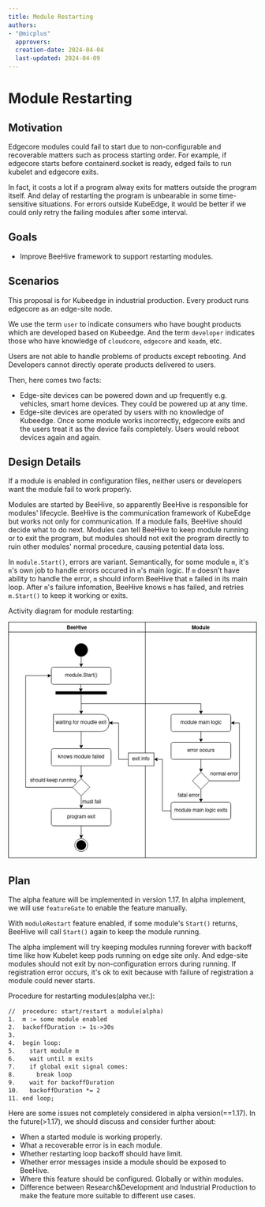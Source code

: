 ```yaml
---
title: Module Restarting
authors:
- "@micplus"
  approvers:
  creation-date: 2024-04-04
  last-updated: 2024-04-09
---
```


# Module Restarting

## Motivation

Edgecore modules could fail to start due to non-configurable and recoverable matters such as process starting order. For example, if edgecore starts before containerd.socket is ready, edged fails to run kubelet and edgecore exits.

In fact, it costs a lot if a program alway exits for matters outside the program itself. And delay of restarting the program is unbearable in some time-sensitive situations. For errors outside KubeEdge, it would be better if we could only retry the failing modules after some interval.

## Goals

- Improve BeeHive framework to support restarting modules.

## Scenarios

This proposal is for Kubeedge in industrial production. Every product runs edgecore as an edge-site node. 

We use the term `user` to indicate consumers who have bought products which are developed based on Kubeedge. And the term `developer` indicates those who have knowledge of `cloudcore`, `edgecore` and `keadm`, etc.

Users are not able to handle problems of products except rebooting. And Developers cannot directly operate products delivered to users.

Then, here comes two facts:

- Edge-site devices can be powered down and up frequently e.g. vehicles, smart home devices. They could be powered up at any time.
- Edge-site devices are operated by users with no knowledge of Kubeedge. Once some module works incorrectly, edgecore exits and the users treat it as the device fails completely. Users would reboot devices again and again.

## Design Details

If a module is enabled in configuration files, neither users or developers want the module fail to work properly.

Modules are started by BeeHive, so apparently BeeHive is responsible for modules' lifecycle. BeeHive is the communication framework of KubeEdge but works not only for communication. If a module fails, BeeHive should decide what to do next. Modules can tell BeeHive to keep module running or to exit the program, but modules should not exit the program directly to ruin other modules' normal procedure, causing potential data loss. 

In `module.Start()`, errors are variant. Semantically, for some module `m`, it's `m`'s own job to handle errors occured in `m`'s main logic. If `m` doesn't have ability to handle the error, `m` should inform BeeHive that `m` failed in its main loop. After `m`'s failure infomation, BeeHive knows `m` has failed, and retries `m.Start()` to keep it working or exits.

Activity diagram for module restarting: 

![](../images/proposals/module-restarting.png)

## Plan

The alpha feature will be implemented in version 1.17. In alpha implement, we will use `featureGate` to enable the feature manually.

With `moduleRestart` feature enabled, if some module's `Start()` returns, BeeHive will call `Start()` again to keep the module running.

The alpha implement will try keeping modules running forever with backoff time like how Kubelet keep pods running on edge site only. And edge-site modules should not exit by non-configuration errors during running. If registration error occurs, it's ok to exit because with failure of registration a module could never starts.

Procedure for restarting modules(alpha ver.):

```text
//  procedure: start/restart a module(alpha)
1.  m := some module enabled
2.  backoffDuration := 1s->30s
3.
4.  begin loop:
5.    start module m
6.    wait until m exits
7.    if global exit signal comes:
8.      break loop
9.    wait for backoffDuration
10.   backoffDuration *= 2
11. end loop;
```

Here are some issues not completely considered in alpha version(==1.17). In the future(>1.17), we should discuss and consider further about:

- When a started module is working properly.
- What a recoverable error is in each module.
- Whether restarting loop backoff should have limit.
- Whether error messages inside a module should be exposed to BeeHive.
- Where this feature should be configured. Globally or within modules.
- Difference between Research&Development and Industrial Production to make the feature more suitable to different use cases.
